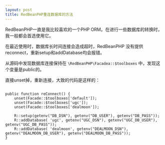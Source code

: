 ```yaml
---
layout: post
title: RedBeanPHP重连数据库的方法
---
```

RedBeanPHP一直是我比较喜欢的一个PHP ORM。在进行一些数据库的转换时，我一般都会首选使用它。

在最近使用时，数据库长时间连接会造成超时，RedBeanPHP 没有提供 reconnect，重新setup和addDatabase均会报错。

从源码中发现数据库连接保持在 `\RedBeanPHP\Facadea::$toolboxes` 中，发现这个变量是public的。

直接unset掉，重新连接，大致的代码是这样的：

<!-- more -->

```
	
public function reConnect() {
	unset(Facade::$toolboxes['default']);
	unset(Facade::$toolboxes['ugc']);
	unset(Facade::$toolboxes['dealmoon']);

	R::setup(getenv("DB_DSN"), getenv("DB_USER"), getenv("DB_PASS"));
	R::addDatabase( 'ugc', getenv("UGC_DSN"), getenv("UGC_DB_USER"), getenv("UGC_DB_PASS"));
	R::addDatabase( 'dealmoon', getenv("DEALMOON_DSN"), getenv("DEALMOON_DB_USER"), getenv("DEALMOON_DB_PASS"));
}

```
